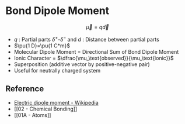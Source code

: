 # Bond Dipole Moment

$$
\vec{\mu} = q\vec{d}
$$ 

- $q$ : Partial parts $\delta^+$-$\delta^-$ and $d$ : Distance between partial parts
- $\pu{1 D}=\pu{1 C*m}$
- Molecular Dipole Moment = Directional Sum of Bond Dipole Moment
- Ionic Character = $\dfrac{\mu_\text{observed}}{\mu_\text{ionic}}$
- Superposition (additive vector by positive-negative pair)
- Useful for neutrally charged system

## Reference

- [Electric dipole moment - Wikipedia](https://en.wikipedia.org/wiki/Electric_dipole_moment)
- [[02 - Chemical Bonding]]
- [[01A - Atoms]]
